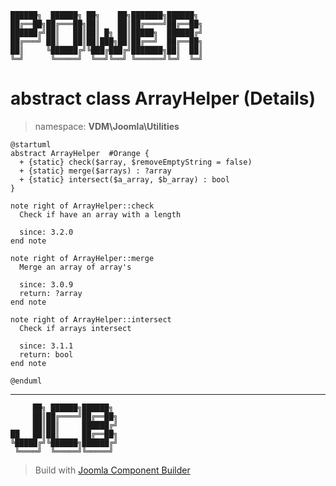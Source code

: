 ```
██████╗  ██████╗ ██╗    ██╗███████╗██████╗
██╔══██╗██╔═══██╗██║    ██║██╔════╝██╔══██╗
██████╔╝██║   ██║██║ █╗ ██║█████╗  ██████╔╝
██╔═══╝ ██║   ██║██║███╗██║██╔══╝  ██╔══██╗
██║     ╚██████╔╝╚███╔███╔╝███████╗██║  ██║
╚═╝      ╚═════╝  ╚══╝╚══╝ ╚══════╝╚═╝  ╚═╝
```
# abstract class ArrayHelper (Details)
> namespace: **VDM\Joomla\Utilities**
```uml
@startuml
abstract ArrayHelper  #Orange {
  + {static} check($array, $removeEmptyString = false)
  + {static} merge($arrays) : ?array
  + {static} intersect($a_array, $b_array) : bool
}

note right of ArrayHelper::check
  Check if have an array with a length

  since: 3.2.0
end note

note right of ArrayHelper::merge
  Merge an array of array's

  since: 3.0.9
  return: ?array
end note

note right of ArrayHelper::intersect
  Check if arrays intersect

  since: 3.1.1
  return: bool
end note
 
@enduml
```

---
```
     ██╗ ██████╗██████╗
     ██║██╔════╝██╔══██╗
     ██║██║     ██████╔╝
██   ██║██║     ██╔══██╗
╚█████╔╝╚██████╗██████╔╝
 ╚════╝  ╚═════╝╚═════╝
```
> Build with [Joomla Component Builder](https://git.vdm.dev/joomla/Component-Builder)


